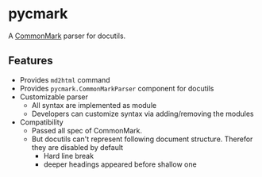 # pycmark

A [CommonMark](https://commonmark.org/) parser for docutils.

## Features

* Provides `md2html` command
* Provides `pycmark.CommonMarkParser` component for docutils
* Customizable parser
  * All syntax are implemented as module
  * Developers can customize syntax via adding/removing the modules
* Compatibility
  * Passed all spec of CommonMark.
  * But docutils can't represent following document structure. Therefor they are disabled by default
    * Hard line break
    * deeper headings appeared before shallow one

